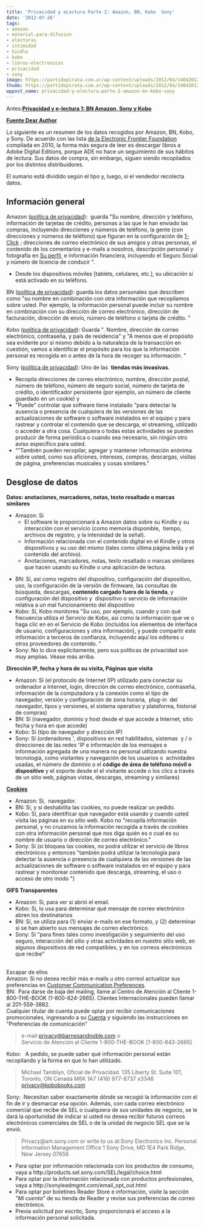 ```yaml
---
title: 'Privacidad y eLectura Parte 2: Amazon, BN, Kobo  Sony'
date: '2012-07-26'
tags:
- amazon
- material-para-difusion
- electuras
- intimidad
- kindle
- kobo
- libros-electronicos
- privacidad
- sony
image: https://partidopirata.com.ar/wp-content/uploads/2012/04/140420121270.jpg
thumb: https://partidopirata.com.ar/wp-content/uploads/2012/04/140420121270-150x150.jpg
wppost_name: privacidad-y-electura-parte-2-amazon-bn-kobo-sony
---
```


Antes:<strong><a title="Link a Privacidad y e-lectura 1: BN Amazon, Sony y Kobo" href="https://partidopirata.com.ar/5461/privacidad-y-e-lectura-1-bn-amazon-sony-y-kobo" rel="bookmark">Privacidad y e-lectura 1: BN Amazon, Sony y Kobo</a></strong>

<strong><a href="http://dearauthor.com/ebooks/privacy-and-ereading-part-2-amazon/" target="_blank">Fuente Dear Author</a></strong>

Lo siguiente es un resumen de los datos recogidos por Amazon, BN, Kobo, y Sony. De acuerdo con las lista <a href="https://www.eff.org/deeplinks/2010/12/2010-e-book-buyers-guide-e-book-privacy" target="_blank"> de la Electronic Frontier Foundation </a>compilada en 2010, la forma más segura de leer es descargar libros a Adobe Digital Editions, porque ADE no hace un seguimiento de sus hábitos de lectura. Sus datos de compra, sin embargo, siguen siendo recopilados por los distintos distribuidores.

El sumario está dividido según el tipo y, luego, si el vendedor recolecta datos.
<h2>Información general</h2>
Amazon (<a href="http://www.amazon.com/privacy" target="_blank">política de privacidad</a>):  guarda "Su nombre, dirección y teléfono, información de tarjetas de crédito, personas a las que le han enviado las compras, incluyendo direcciones y números de teléfono, la gente (con direcciones y números de teléfono) que figuran en la configuración de <a href="http://www.amazon.com/gp/browse.html/ref=hp_468496_1click2?node=468482">1-Click</a> ; direcciones de correo electrónico de sus amigos y otras personas, el contenido de los comentarios y e-mails a nosotros, descripción personal y fotografía en <a href="http://www.amazon.com/profile">Su perfil </a> e información financiera, incluyendo el Seguro Social y número de licencia de conducir ".
<ul>
	<li>Desde los dispositivos móviles [tablets, celulares, etc.], su ubicación si está activado en su teléfono.</li>
</ul>
BN (<a href="http://www.barnesandnoble.com/help/cds2.asp?pid=25556" target="_blank">política de privacidad</a>): guarda los datos personales que describen como "su nombre en combinación con otra información que recopilamos sobre usted. Por ejemplo, la información personal puede incluir su nombre en combinación con su dirección de correo electrónico, dirección de facturación, dirección de envío, número de teléfono o tarjeta de crédito. "

Kobo (<a href="http://www.kobobooks.com/privacypolicy" target="_blank">política de privacidad</a>): Guarda ". Nombre, dirección de correo electrónico, contraseña, y país de residencia" y "A menos que el propósito sea evidente por sí mismo debido a la naturaleza de la transacción en cuestión, vamos a identificar el propósito para los que la información personal es recogida en o antes de la hora de recoger su información. "

Sony (<a href="http://ebookstore.sony.com/privacy.html" target="_blank">política de privacidad</a>): Uno de las  <strong>tiendas más invasivas</strong>.
<ul>
	<li>Recopila direcciones de correo electrónico, nombre, dirección postal, número de teléfono, número de seguro social, número de tarjeta de crédito, o identificador persistente (por ejemplo, un número de cliente guardado en un cookie) y</li>
	<li>"Puede" controlar que software tiene instalado "para detectar la ausencia o presencia de cualquiera de las versiones de las actualizaciones de software o software instalados en el equipo y para rastrear y controlar el contenido que se descarga, el streaming, utilizado o acceder a otra cosa. Cualquiera o todas estas actividades se pueden producir de forma periódica o cuando sea necesario, sin ningún otro aviso específico para usted.</li>
	<li>“"También pueden recopilar, agregar y mantener información anónima sobre usted, como sus aficiones, intereses, compras, descargas, visitas de página, preferencias musicales y cosas similares."</li>
</ul>
<h2>Desglose de datos</h2>
<strong>Datos: anotaciones, marcadores, notas, texto resaltado o marcas similares</strong>
<ul>
	<li>Amazon: Si
<ul>
	<li>El software le proporcionará a Amazon datos sobre su Kindle y su interacción con el servicio (como memoria disponible,  tiempo, archivos de registro, y la intensidad de la señal).</li>
	<li>Información relacionada con el contenido digital en el Kindle y otros dispositivos y su uso del mismo (tales como última página leída y el contenido del archivo).</li>
	<li>Anotaciones, marcadores, notas, texto resaltado o marcas similares que hacen usando su Kindle o una aplicación de lectura.</li>
</ul>
</li>
</ul>
<ul>
	<li>BN: Sí, así como registro del dispositivo, configuración del dispositivo, uso, la configuración de la versión de firmware, las consultas de búsqueda, descargas, <strong>contenido cargado fuera de la tienda</strong>, y configuración del dispositivo y  dispositivo o servicio de información relativa a un mal funcionamiento del dispositivo</li>
	<li>Kobo: Sí, Kobo monitorea "Su uso, por ejemplo, cuando y con qué frecuencia utiliza el Servicio de Kobo, así como la información que ve o haga clic en en el Servicio de Kobo (incluidos los elementos de interface de usuario, configuraciones y otra información), y puede compartir este información a terceros de confianza, incluyendo aquí los editores u otros proveedores de contenido. "</li>
	<li>Sony: No lo dice explícitamente, pero sus políticas de privacidad son muy amplias. Véase más arriba.</li>
</ul>
<strong>Dirección IP, fecha y hora de su visita, Páginas que visita</strong>
<ul>
	<li>Amazon: Sí (el protocolo de Internet (IP) utilizado para conectar su ordenador a Internet, login, dirección de correo electrónico, contraseña, información de la computadora y la conexión como el tipo de navegador, versión y configuración de zona horaria,  plug-in  del navegador, tipos y versiones, el sistema operativo y plataforma, historial de compras)</li>
	<li>BN: Sí (navegador, dominio y host desde el que accede a Internet, sitio fecha y hora en que accede)</li>
	<li>Kobo: Sí (tipo de navegador y dirección IP)</li>
	<li>Sony: Sí (ordenadores ', dispositivos en red habilitados, sistemas  y / o direcciones de las redes 'IP e información de los mensajes e información agregada de una manera no personal utilizando nuestra tecnología, como visitantes y navegación de los usuarios o  actividades usadas, el número de dominio o el <strong>código de área de teléfono móvil o dispositivo</strong> y el soporte desde el el visitante accede o los clics a través de un sitio web, páginas vistas, descargas, streaming y similares)</li>
</ul>
<strong><a href="http://www.masadelante.com/faqs/cookie" target="_blank">Cookies</a></strong>
<ul>
	<li>Amazon: Si,  navegador.</li>
	<li>BN: Sí, y si deshabilita las cookies, no puede realizar un pedido.</li>
	<li>Kobo: Sí, para identificar qué navegador está usando y cuando usted visita las páginas en su sitio web. Kobo no "recopila información personal, y no cruzamos la información recogida a través de cookies con otra información personal que nos diga quién es o cual es su nombre de usuario o dirección de correo electrónico."</li>
	<li>Sony: Sí (si bloquea las cookies, no podrá utilizar el servicio de libros electrónicos y entonces "también podrá utilizar la tecnología para detectar la ausencia o presencia de cualquiera de las versiones de las actualizaciones de software o software instalados en el equipo y para rastrear y monitorear contenido que descarga, streaming, el uso o acceso de otro modo ")</li>
</ul>
<div><strong>GIFS <strong>Transparentes </strong>
</strong></div>
<div>
<ul>
	<li>Amazon: Si, para ver si abrió el email.</li>
	<li>Kobo: Si, lo usa para determinar qué mensaje de correo electrónico abren los destinatarios</li>
	<li>BN: Sí, se utiliza para (1) enviar e-mails en ese formato, y (2) determinar si se han abierto sus mensajes de correo electrónico.</li>
	<li>Sony: Sí "para fines tales como investigación y seguimiento del uso seguro, interacción del sitio y otras actividades en nuestro sitio web, en algunos dispositivos de red compatibles, y en los correos electrónicos que recibe"</li>
</ul>
&nbsp;
<div>Escapar de ellos</div>
<div>Amazon: Si no desea recibir más e-mails u otro correol actualizar sus preferencias en <a href="http://www.amazon.com/gp/gss/ccp/ref=hp_468496_ccp">Customer Communication Preferences</a>.</div>
<div>BN:  Para darse de baja del mailing, llame al Centro de Atención al Cliente 1-800-THE-BOOK (1-800-824-2665). Clientes Internacionales pueden llamar al 201-559-3882.</div>
<div>Cualquier titular de cuenta puede optar por recibir comunicaciones promocionales, ingresando a su <a href="http://cart2.barnesandnoble.com/account/youraccount.asp">Cuenta</a> y siguiendo las instrucciones en "Preferencias de comunicación"</div>
<blockquote>
<div>e-mail <a href="mailto:privacy@barnesandnoble.com">privacy@barnesandnoble.com</a> o</div>
<div>Servicio de Atención al Cliente 1-800-THE-BOOK [1-800-843-2665]</div></blockquote>
</div>
<div>Kobo:   A pedido, se puede saber qué información personal están recopilando y la forma en que lo han utilizado.</div>
<blockquote>
<div>Michael Tamblyn,
Oficial de Privacidad.
135 Liberty St. Suite 101,
Toronto, ON Canada
M6K 1A7
(416) 977-8737 x3346
<a href="mailto:privacy@kobobooks.com">privacy@kobobooks.com</a></div></blockquote>
<div>Sony:  Necesitan saber exactamente dónde se recogió la información con el fin de ir y desmarcar esa opción. Además, con cada correo electrónico comercial que recibe de SEL o cualquiera de sus unidades de negocio, se le dará la oportunidad de indicar si usted no desea recibir futuros correos electrónicos comerciales de SEL o de la unidad de negocio SEL que se la envió.</div>
<blockquote>
<div>Privacy@am.sony.com or write to us at:Sony Electronics Inc.
Personal Information Management Office
1 Sony Drive, MD 1E4
Park Ridge, New Jersey 07656</div></blockquote>
<div>
<ul>
	<li>Para optar por información relacionada con los productos de consumo, vaya a http://products.sel.sony.com/SEL/legal/choice.html</li>
	<li>Para optar por la información relacionada con productos profesionales, vaya a http://sonyleadmgmt.com/email_opt_out.html</li>
	<li>Para optar por boletines Reader Store e información, visite la sección<em> "Mi cuenta" </em>de su tienda de Reader y revise sus preferencias de correo electrónico.</li>
	<li>Previa solicitud por escrito, Sony proporcionará el acceso a la información personal solicitada.</li>
</ul>
</div>
&nbsp;
